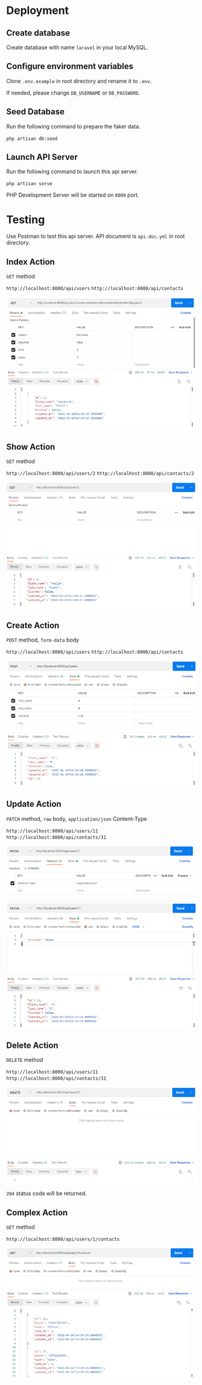 # Deployment

## Create database

Create database with name `laravel` in your local MySQL.

## Configure environment variables

Clone `.env.example` in root directory and rename it to `.env`.

If needed, please change `DB_USERNAME` or `DB_PASSWORD`.

## Seed Database

Run the following command to prepare the faker data.

`php artisan db:seed`

## Launch API Server

Run the following command to launch this api server.

`php artisan serve`

PHP Development Server will be started on `8000` port.

# Testing

Use Postman to test this api server.
API document is `api-doc.yml` in root directory.

## Index Action

`GET` method

`http://localhost:8000/api/users`
`http://localhost:8000/api/contacts`

![Index Action](./doc/index.png)

## Show Action

`GET` method

`http://localhost:8000/api/users/2`
`http://localhost:8000/api/contacts/2`

![Show Action](./doc/show.png)

## Create Action

`POST` method, `form-data` body

`http://localhost:8000/api/users`
`http://localhost:8000/api/contacts`

![Create Action](./doc/create.png)

## Update Action

`PATCH` method, `raw` body, `application/json` Content-Type

`http://localhost:8000/api/users/11`
`http://localhost:8000/api/contacts/31`

![Update Action](./doc/update1.png)

![Update Action](./doc/update2.png)

## Delete Action

`DELETE` method

`http://localhost:8000/api/users/11`
`http://localhost:8000/api/contacts/31`

![Delete Action](./doc/delete.png)

`204` status code will be returned.

## Complex Action

`GET` method

`http://localhost:8000/api/users/1/contacts`

![Complex Action](./doc/complex.png)
